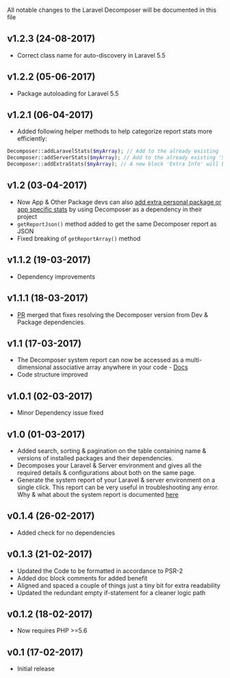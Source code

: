 All notable changes to the Laravel Decomposer will be documented in this file

## v1.2.3 (24-08-2017)
- Correct class name for auto-discovery in Laravel 5.5

## v1.2.2 (05-06-2017)
- Package autoloading for Laravel 5.5

## v1.2.1 (06-04-2017)
- Added following helper methods to help categorize report stats more efficiently:

```php
Decomposer::addLaravelStats($myArray); // Add to the already existing 'Laravel Env'
Decomposer::addServerStats($myArray); // Add to the already existing 'Server Env'
Decomposer::addExtraStats($myArray); // A new block 'Extra Info' will be added containing it
```

## v1.2 (03-04-2017)
- Now App & Other Package devs can also [add extra personal package or app specific stats](https://github.com/lubusIN/laravel-decomposer/wiki/Add-your-extra-stats) by using Decomposer as a dependency in their project
- `getReportJson()` method added to get the same Decomposer report as JSON
- Fixed breaking of `getReportArray()` method

## v1.1.2 (19-03-2017)
- Dependency improvements

## v1.1.1 (18-03-2017)
- [PR](https://github.com/lubusIN/laravel-decomposer/pull/10) merged that fixes resolving the Decomposer version from Dev & Package dependencies.

## v1.1 (17-03-2017)
- The Decomposer system report can now be accessed as a multi-dimensional associative array anywhere in your code - [Docs](https://github.com/lubusIN/laravel-decomposer#helpers)
- Code structure improved

## v1.0.1 (02-03-2017)
- Minor Dependency issue fixed

## v1.0 (01-03-2017)
- Added search, sorting & pagination on the table containing name & versions of installed packages and their dependencies.
- Decomposes your Laravel & Server environment and gives all the required details & configurations about both on the same page.
- Generate the system report of your Laravel & server environment on a single click. This report can be very useful in troubleshooting any error. Why & what about the system report is documented [here](https://github.com/lubusIN/laravel-decomposer/blob/master/report.md)

## v0.1.4 (26-02-2017)
- Added check for no dependencies

## v0.1.3 (21-02-2017)
- Updated the Code to be formatted in accordance to PSR-2
- Added doc block comments for added benefit
- Aligned and spaced a couple of things just a tiny bit for extra readability
- Updated the redundant empty if-statement for a cleaner logic path

## v0.1.2 (18-02-2017)
- Now requires PHP >=5.6

## v0.1 (17-02-2017)
- Initial release
